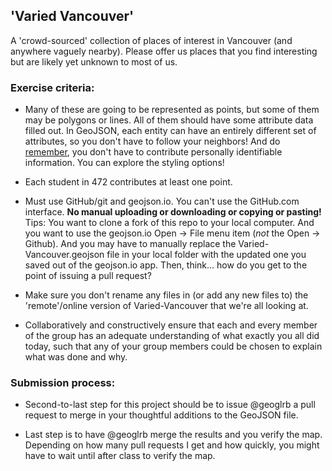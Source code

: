 ## 'Varied Vancouver'
A 'crowd-sourced' collection of places of interest in Vancouver (and anywhere vaguely nearby). Please offer us places that you find interesting but are likely yet unknown to most of us.

### Exercise criteria:

* Many of these are going to be represented as points, but some of them may be polygons or lines. All of them should have some attribute data filled out. In GeoJSON, each entity can have an entirely different set of attributes, so you don't have to follow your neighbors! And do [remember](https://canvas.ubc.ca/courses/20086/assignments/syllabus), you don't have to contribute personally identifiable information. You can explore the styling options!

* Each student in 472 contributes at least one point.

* Must use GitHub/git and geojson.io. You can't use the GitHub.com interface. **No manual uploading or downloading or copying or pasting!** Tips: You want to clone a fork of this repo to your local computer. And you want to use the geojson.io Open -> File menu item (*not* the Open -> Github). And you may have to manually replace the Varied-Vancouver.geojson file in your local folder with the updated one you saved out of the geojson.io app. Then, think... how do you get to the point of issuing a pull request?

* Make sure you don't rename any files in (or add any new files to) the 'remote'/online version of Varied-Vancouver that we're all looking at.

* Collaboratively and constructively ensure that each and every member of the group has an adequate understanding of what exactly you all did today, such that any of your group members could be chosen to explain what was done and why.

### Submission process:

* Second-to-last step for this project should be to issue @geoglrb a pull request to merge in your thoughtful additions to the GeoJSON file.

* Last step is to have @geoglrb merge the results and you verify the map. Depending on how many pull requests I get and how quickly, you might have to wait until after class to verify the map.
